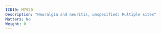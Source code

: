 ```yaml
---
ICD10: M7920
Description: "Neuralgia and neuritis, unspecified: Multiple sites"
Matters: No
Weight: 0
---
```


